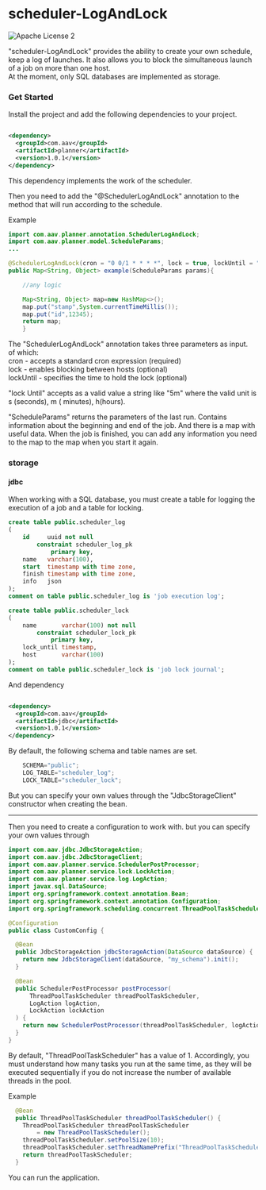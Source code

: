 scheduler-LogAndLock
========
![Apache License 2](https://img.shields.io/badge/license-ASF2-blue.svg)

"scheduler-LogAndLock" provides the ability to create your own schedule, keep a log of launches. It
also allows you to block the simultaneous launch of a job on more than one host.
<br>
At the moment, only SQL databases are implemented as storage.

### Get Started

Install the project and add the following dependencies to your project.

~~~xml

<dependency>
  <groupId>com.aav</groupId>
  <artifactId>planner</artifactId>
  <version>1.0.1</version>
</dependency>
~~~

This dependency implements the work of the scheduler.

Then you need to add the "@SchedulerLogAndLock" annotation to the method that will run according to
the schedule.

Example

~~~java
import com.aav.planner.annotation.SchedulerLogAndLock;
import com.aav.planner.model.ScheduleParams;
...

@SchedulerLogAndLock(cron = "0 0/1 * * * *", lock = true, lockUntil = "10m")
public Map<String, Object> example(ScheduleParams params){

    //any logic

    Map<String, Object> map=new HashMap<>();
    map.put("stamp",System.currentTimeMillis());
    map.put("id",12345);
    return map;
    }
~~~

The "SchedulerLogAndLock" annotation takes three parameters as input. <br>
of which: <br>
cron - accepts a standard cron expression (required) <br>
lock - enables blocking between hosts (optional) <br>
lockUntil - specifies the time to hold the lock (optional)

"lock Until" accepts as a valid value a string like "5m" where the valid unit is s (seconds), m (
minutes), h(hours).

"ScheduleParams" returns the parameters of the last run. Contains information about the beginning
and end of the job. And there is a map with useful data. When the job is finished, you can add any
information you need to the map to the map when you start it again.

### storage

#### jdbc

When working with a SQL database, you must create a table for logging the execution of a job and a
table for locking.

~~~sql
create table public.scheduler_log
(
    id     uuid not null
        constraint scheduler_log_pk
            primary key,
    name   varchar(100),
    start  timestamp with time zone,
    finish timestamp with time zone,
    info   json
);
comment on table public.scheduler_log is 'job execution log';

create table public.scheduler_lock
(
    name       varchar(100) not null
        constraint scheduler_lock_pk
            primary key,
    lock_until timestamp,
    host       varchar(100)
);
comment on table public.scheduler_lock is 'job lock journal';
~~~

And dependency

~~~xml

<dependency>
  <groupId>com.aav</groupId>
  <artifactId>jdbc</artifactId>
  <version>1.0.1</version>
</dependency>
~~~

By default, the following schema and table names are set.

~~~java
    SCHEMA="public";
    LOG_TABLE="scheduler_log";
    LOCK_TABLE="scheduler_lock";
~~~

But you can specify your own values through the "JdbcStorageClient" constructor when creating the
bean.
______________________________________

Then you need to create a configuration to work with. but you can specify your own values through

~~~java
import com.aav.jdbc.JdbcStorageAction;
import com.aav.jdbc.JdbcStorageClient;
import com.aav.planner.service.SchedulerPostProcessor;
import com.aav.planner.service.lock.LockAction;
import com.aav.planner.service.log.LogAction;
import javax.sql.DataSource;
import org.springframework.context.annotation.Bean;
import org.springframework.context.annotation.Configuration;
import org.springframework.scheduling.concurrent.ThreadPoolTaskScheduler;

@Configuration
public class CustomConfig {

  @Bean
  public JdbcStorageAction jdbcStorageAction(DataSource dataSource) {
    return new JdbcStorageClient(dataSource, "my_schema").init();
  }

  @Bean
  public SchedulerPostProcessor postProcessor(
      ThreadPoolTaskScheduler threadPoolTaskScheduler,
      LogAction logAction,
      LockAction lockAction
  ) {
    return new SchedulerPostProcessor(threadPoolTaskScheduler, logAction, lockAction);
  }
}
~~~

By default, "ThreadPoolTaskScheduler" has a value of 1. Accordingly, you must understand how many
tasks you run at the same time, as they will be executed sequentially if you do not increase the
number of available threads in the pool.

Example
~~~java
  @Bean
  public ThreadPoolTaskScheduler threadPoolTaskScheduler() {
    ThreadPoolTaskScheduler threadPoolTaskScheduler
        = new ThreadPoolTaskScheduler();
    threadPoolTaskScheduler.setPoolSize(10);
    threadPoolTaskScheduler.setThreadNamePrefix("ThreadPoolTaskScheduler");
    return threadPoolTaskScheduler;
  }
~~~

You can run the application.